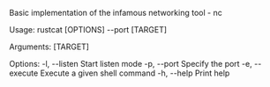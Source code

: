 Basic implementation of the infamous networking tool - nc


Usage: rustcat [OPTIONS] --port <PORT> [TARGET]

Arguments:
  [TARGET]  

Options:
  -l, --listen             Start listen mode
  -p, --port <PORT>        Specify the port
  -e, --execute <EXECUTE>  Execute a given shell command
  -h, --help               Print help
